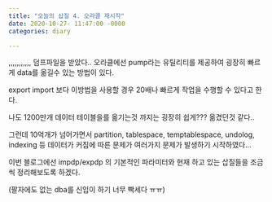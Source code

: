 ```yaml
---
title: "오늘의 삽질 4. 오라클 재시작"
date: 2020-10-27- 11:47:00 -0000
categories: diary

---
```


,,,,,,,,,,, 덤프파일을 받았다.. 
오라클에선 pump라는 유틸리티를 제공하여 굉장히 빠르게 data를 옮길수 있는 방법이 있다. 

export import 보다 이방법을 사용할 경우 20배나 빠르게 작업을 수행할 수 있다고 한다.

나도 1200만개 데이터 테이블을를 옮기는것 까지는 굉장히 쉽게??? 옮겼던것 같다..

그런데 10억개가 넘어가면서 partition, tablespace, temptablespace, undolog, indexing 등 데이터가 커짐에 따른 문제가 여러가지 문제가 발생하기 시작하였다...

이번 블로그에선 impdp/expdp 의 기본적인 파라미터와 현재 하고 있는 삽질들을 조금씩 정리해보도록 하겠다.

(팔자에도 없는 dba를 신입이 하기 너무 빡세다 ㅠㅠ)


